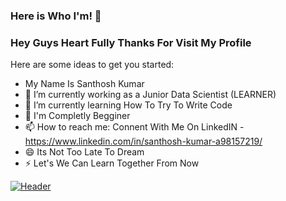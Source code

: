 ### Here is Who I'm! 👋
### Hey Guys Heart Fully Thanks For Visit My Profile
Here are some ideas to get you started:

- My Name Is Santhosh Kumar
- 🔭 I’m currently working as a Junior Data Scientist (LEARNER)
- 🌱 I’m currently learning How To Try To Write Code
- 💬 I'm Completly Begginer
- 📫 How to reach me: Connent With Me On LinkedIN - https://www.linkedin.com/in/santhosh-kumar-a98157219/
- 😄 Its Not Too Late To Dream
- ⚡ Let's We Can Learn Together From Now

[![Header](https://raw.githubusercontent.com/MartinHeinz/MartinHeinz/master/readme_header.png "Header")](https://martinheinz.dev/)

<!--
**Santhoshgithub22/Santhoshgithub22** is a ✨ _special_ ✨ repository because its `README.md` (this file) appears on your GitHub profile.

